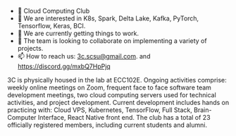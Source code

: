 - 👋 Cloud Computing Club
- 👀 We are interested in K8s, Spark, Delta Lake, Kafka, PyTorch, Tensorflow, Keras, BCI.
- 🌱 We are currently getting things to work.
- 💞️ The team is looking to collaborate on implementing a variety of projects.
- 📫 How to reach us: 3c.scsu@gmail.com. and https://discord.gg/mxbQ7HpPjq

3C is physically housed in the lab at ECC102E. Ongoing activities comprise: weekly online meetings on Zoom, frequent face to face software team development meetings, two cloud computing servers used for technical activities, and project development. Current development includes hands on practicing with: Cloud VPS, Kubernetes, TensorFlow, Full Stack, Brain-Computer Interface, React Native front end. The club has a total of 23 officially registered members, including current students and alumni.
<!---
3C-SCSU/3C-SCSU is a ✨ special ✨ repository because its `README.md` (this file) appears on your GitHub profile.
You can click the Preview link to take a look at your changes.
--->
